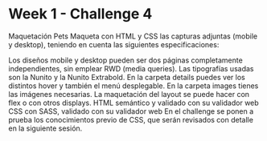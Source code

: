# Week 1 - Challenge 4

Maquetación Pets
Maqueta con HTML y CSS las capturas adjuntas (mobile y desktop), teniendo en cuenta las siguientes especificaciones:

Los diseños mobile y desktop pueden ser dos páginas completamente independientes, sin emplear RWD (media queries).
Las tipografías usadas son la Nunito y la Nunito Extrabold.
En la carpeta details puedes ver los distintos hover y también el menú desplegable.
En la carpeta images tienes las imágenes necesarias.
La maquetación del layout se puede hacer con flex o con otros displays.
HTML semántico y validado con su validador web
CSS con SASS, validado con su validador web
En el challenge se ponen a prueba los conocimientos previo de CSS, que serán revisados con detalle en la siguiente sesión.


